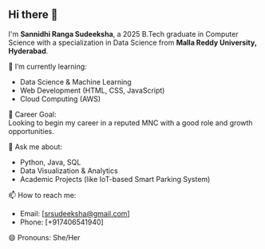 ## Hi there 👋

I'm **Sannidhi Ranga Sudeeksha**, a 2025 B.Tech graduate in Computer Science with a specialization in Data Science from **Malla Reddy University, Hyderabad**.

🌱 I’m currently learning:  
- Data Science & Machine Learning  
- Web Development (HTML, CSS, JavaScript)  
- Cloud Computing (AWS)

🎯 Career Goal:  
Looking to begin my career in a reputed MNC with a good role and growth opportunities.

💬 Ask me about:  
- Python, Java, SQL  
- Data Visualization & Analytics  
- Academic Projects (like IoT-based Smart Parking System)

📫 How to reach me:  
- Email: [srsudeeksha@gmail.com]  
- Phone: [+917406541940]  

😄 Pronouns: She/Her  
